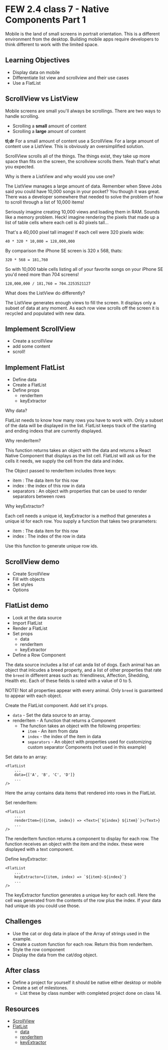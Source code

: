 # FEW 2.4 class 7 - Native Components Part 1

Mobile is the land of small screens in portrait orientation. This is a different environment from the desktop. Building mobile apps require developers to think different to work with the limited space. 

## Learning Objectives

- Display data on mobile
- Differentiate list view and scrollview and their use cases
- Use a FlatList

## ScrollView vs ListView 

Mobile screens are small you'll always be scrollings. There are two ways to handle scrolling. 

- Scrolling a **small** amount of content
- Scrolling a **large** amount of content

**tl;dr** For a small amount of content use a ScrollView. For a large amount of content use a ListView. This is obviously an oversimplified solution.

ScrollView scrolls all of the things. The things exist, they take up more space than fits on the screen, the scrollview scrolls them. Yeah that's what you expected. 

Why is there a ListView and why would you use one?

The ListView manages a large amount of data. Remember when Steve Jobs said you could have 10,000 songs in your pocket? You though it was great. There was a developer somewhere that needed to solve the problem of how to scroll through a list of 10,000 items! 

Seriously imagine creating 10,000 views and loading them in RAM. Sounds like a memory problem. Heck! imagine rendering the pixels that made up a list of table cells where each cell is 40 pixels tall...

That's a 40,000 pixel tall images! If each cell were 320 pixels wide: 

`40 * 320 * 10,000 = 128,000,000`

By comparison the iPhone SE screen is 320 x 568, thats:

`320 * 568 = 181,760`

So with 10,000 table cells listing all of your favorite songs on your iPhone SE you'd need more than 704 screens!

`128,000,000 / 181,760 = 704.2253521127`

What does the ListView do differently? 

The ListView generates enough views to fill the screen. It displays only a subset of data at any moment. As each row view scrolls off the screen it is recycled and populated with new data. 

## Implement ScrollView

- Create a scrollView 
- add some content 
- scroll! 

## Implement FlatList

- Define data 
- Create a FlatList 
- Define props 
	- renderItem
	- keyExtractor
	
Why data? 

FlatList needs to know how many rows you have to work with. Only a subset of the data will be displayed in the list. FlatList keeps track of the starting and ending indexs that are currently displayed. 
	
Why renderItem?

This function returns takes an object with the data and returns a React Native Component that displays as the list cell. FlatList will ask us for the cells it needs, we supply the cell from the data and index. 

The Object passed to renderItem includes three keys: 

- item : The data item for this row
- index : the index of this row in data
- separators : An object with properties that can be used to render separators between rows

Why keyExtractor? 

Each cell needs a unique id, keyExtractor is a method that generates a unique id for each row. You supply a function that takes two prarameters: 

- item : The data item for this row
- index : The index of the row in data

Use this function to generate unique row ids. 

## ScrollView demo

- Create ScrollView 
- Fill with objects
- Set styles 
- Options 

## FlatList demo

- Look at the data source 
- Import FlatList
- Render a FlatList
- Set props
	- data
	- renderItem 
	- keyExtractor
- Define a Row Component

The data source includes a list of cat anda list of dogs. Each animal has an object that inlcudes a breed property, and a list of other properties that rate the `breed` in different areas such as: friendliness, Affection, Shedding, Health etc. Each of these fields is rated with a value of 0 to 5. 

NOTE! Not all properties appear with every animal. Only `breed` is guaranteed to appear with each object. 

Create the FlatList component. Add set it's props. 

- `data` - Set the data source to an array. 
- renderItem - A function that returns a Component
	- The function takes an object with the following properties: 
		- `item` - An item from data
		- `index` - the index of the item in data
		- `separators` - An object with properties used for customizing custom separator Components (not used in this example)
		
Set data to an array:

```JSX
<FlatList 
	...
	data={['A', 'B', 'C', 'D']}
	...
/>
```

Here the array contains data items that rendered into rows in the FlatList. 

Set renderItem: 

```JSX
<FlatList 
	...
	renderItem={({item, index}) => <Text>{`${index} ${item}`}</Text>}
	...
/>
```

The renderItem function returns a component to display for each row. The function receives an object with the item and the index. these were displayed with a text component. 

Define keyExtractor: 

```JSX
<FlatList 
	...
	keyExtractor={(item, index) => `${item}-${index}`}
	...
/>
```

The keyExtractor function generates a unique key for each cell. Here the cell was generated from the contents of the row plus the index. If your data had unique ids you could use those. 

## Challenges 

- Use the cat or dog data in place of the Array of strings used in the example. 
- Create a custom function for each row. Return this from renderItem.
- Style the row component
- Display the data from the cat/dog object. 

## After class

- Define a project for yourself it should be native either desktop or mobile
- Create a set of milestones. 
	- List these by class number with completed project done on class 14. 

## Resources 

- [ScrollView](https://facebook.github.io/react-native/docs/scrollview)
- [FlatList](https://facebook.github.io/react-native/docs/flatlist)
	- [data](https://facebook.github.io/react-native/docs/flatlist#data)
	- [renderItem](https://facebook.github.io/react-native/docs/flatlist#renderitem)
	- [keyExtractor](https://facebook.github.io/react-native/docs/flatlist#keyextractor)
